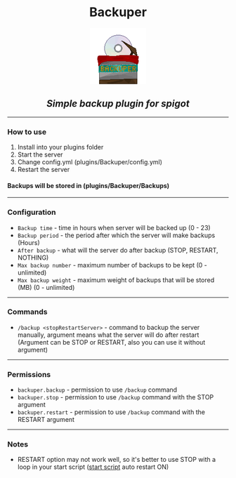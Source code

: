 <div align='center'>

# Backuper

<img height="128" src="images\backuper_logo.png" width="128"/>

## _Simple backup plugin for spigot_

</div>

---

### How to use

1. Install into your plugins folder
2. Start the server
3. Change config.yml (plugins/Backuper/config.yml)
4. Restart the server

#### Backups will be stored in (plugins/Backuper/Backups)

---

### Configuration

* `Backup time` - time in hours when server will be backed up (0 - 23)
* `Backup period` - the period after which the server will make backups (Hours)
* `After backup` - what will the server do after backup (STOP, RESTART, NOTHING)
* `Max backup number` - maximum number of backups to be kept (0 - unlimited)
* `Max backup weight` - maximum weight of backups that will be stored (MB) (0 - unlimited)

---

### Commands

* `/backup <stopRestartServer>` - command to backup the server manually, argument means what the server will do after restart (Argument can be STOP or RESTART, also you can use it without argument)

---

### Permissions

* `backuper.backup` - permission to use `/backup` command
* `backuper.stop` - permission to use `/backup` command with the STOP argument
* `backuper.restart` - permission to use `/backup` command with the RESTART argument

---

### Notes

* RESTART option may not work well, so it's better to use STOP with a loop in your start script ([start script](https://flags.sh/) auto restart ON)
